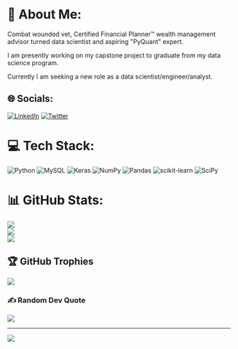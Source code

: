 # 💫 About Me:
Combat wounded vet, Certified Financial Planner™ wealth management advisor turned data scientist and aspiring "PyQuant" expert.

I am presently working on my capstone project to graduate from my data science program.<br>

Currently I am seeking a new role as a data scientist/engineer/analyst.<br>




## 🌐 Socials:
[![LinkedIn](https://img.shields.io/badge/LinkedIn-%230077B5.svg?logo=linkedin&logoColor=white)](https://linkedin.com/in/https://www.linkedin.com/in/joseph-bennett-cfp%C2%AE) [![Twitter](https://img.shields.io/badge/Twitter-%231DA1F2.svg?logo=Twitter&logoColor=white)](https://twitter.com/Joe__bennett) 

# 💻 Tech Stack:
![Python](https://img.shields.io/badge/python-3670A0?style=for-the-badge&logo=python&logoColor=ffdd54) ![MySQL](https://img.shields.io/badge/mysql-%2300f.svg?style=for-the-badge&logo=mysql&logoColor=white) ![Keras](https://img.shields.io/badge/Keras-%23D00000.svg?style=for-the-badge&logo=Keras&logoColor=white) ![NumPy](https://img.shields.io/badge/numpy-%23013243.svg?style=for-the-badge&logo=numpy&logoColor=white) ![Pandas](https://img.shields.io/badge/pandas-%23150458.svg?style=for-the-badge&logo=pandas&logoColor=white) ![scikit-learn](https://img.shields.io/badge/scikit--learn-%23F7931E.svg?style=for-the-badge&logo=scikit-learn&logoColor=white) ![SciPy](https://img.shields.io/badge/SciPy-%230C55A5.svg?style=for-the-badge&logo=scipy&logoColor=%white)
# 📊 GitHub Stats:
![](https://github-readme-stats.vercel.app/api?username=joe-bennett&theme=dark&hide_border=true&include_all_commits=true&count_private=false)<br/>
![](https://github-readme-streak-stats.herokuapp.com/?user=joe-bennett&theme=dark&hide_border=true)<br/>
![](https://github-readme-stats.vercel.app/api/top-langs/?username=joe-bennett&theme=dark&hide_border=true&include_all_commits=true&count_private=false&layout=compact)

## 🏆 GitHub Trophies
![](https://github-profile-trophy.vercel.app/?username=joe-bennett&theme=radical&no-frame=false&no-bg=true&margin-w=4)

### ✍️ Random Dev Quote
![](https://quotes-github-readme.vercel.app/api?type=horizontal&theme=radical)

---
[![](https://visitcount.itsvg.in/api?id=joe-bennett&icon=0&color=0)](https://visitcount.itsvg.in)

